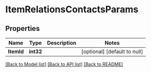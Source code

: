 # ItemRelationsContactsParams

## Properties
Name | Type | Description | Notes
------------ | ------------- | ------------- | -------------
**ItemId** | **int32** |  | [optional] [default to null]

[[Back to Model list]](../README.md#documentation-for-models) [[Back to API list]](../README.md#documentation-for-api-endpoints) [[Back to README]](../README.md)


